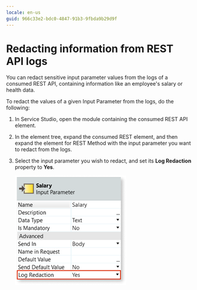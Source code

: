 ```yaml
---
locale: en-us
guid: 966c33e2-bdc0-4847-91b3-9fbda9b29d9f
---
```


# Redacting information from REST API logs

You can redact sensitive input parameter values from the logs of a consumed REST API, containing information like an employee's salary or health data.

To redact the values of a given Input Parameter from the logs, do the following:

1. In Service Studio, open the module containing the consumed REST API element.

1. In the element tree, expand the consumed REST element, and then expand the element for REST Method with the input parameter you want to redact from the logs.

1. Select the input parameter you wish to redact, and set its **Log Redaction** property to **Yes**.

    ![Activating the Log Redaction property of an input parameter](images/redact-logs-property-ss.png)

